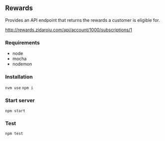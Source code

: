 ## Rewards

Provides an API endpoint that returns the rewards a customer is eligible for.

http://rewards.zidaroiu.com/api/account/1000/subscriptions/1

### Requirements

- node
- mocha
- nodemon

### Installation

``` nvm use ```
``` npm i ```

### Start server

``` npm start ```

### Test

``` npm test ```
